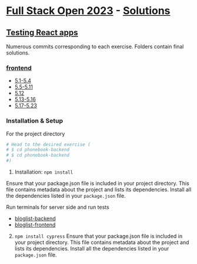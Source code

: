# [Full Stack Open 2023](https://fullstackopen.com/en/) - [Solutions](https://github.com/z1skgr/FullOpenStack2023/tree/main/Part%205)

## [Testing React apps](https://fullstackopen.com/en/part5)
Numerous commits corresponding to each exercise. Folders contain final solutions.


### [frontend](https://github.com/z1skgr/FullOpenStack2023/tree/main/Part%205)
* [5.1-5.4](https://fullstackopen.com/en/part5/login_in_frontend#exercises-5-1-5-4)
* [5.5-5.11](https://fullstackopen.com/en/part5/props_children_and_proptypes#exercises-5-5-5-11)
* [5.12](https://fullstackopen.com/en/part5/props_children_and_proptypes#exercise-5-12)
* [5.13-5.16](https://fullstackopen.com/en/part5/testing_react_apps#exercises-5-13-5-16)
* [5.17-5.23](https://fullstackopen.com/en/part5/end_to_end_testing#exercises-5-17-5-23)


###  Installation & Setup 

For the project directory

```bash
# Head to the desired exercise (
# $ cd phonebook-backend 
# $ cd phonebook-backend 
#)

```

1. Installation: `npm install`

Ensure that your package.json file is included in your project directory. This file contains metadata about the project and lists its dependencies.
Install all the dependencies listed in your `package.json` file.

Run terminals for server side and run tests
* [bloglist-backend](https://github.com/z1skgr/FullOpenStack2023/tree/main/Part%205/bloglist-backend)
* [bloglist-frontend](https://github.com/z1skgr/FullOpenStack2023/tree/main/Part%205/bloglist-frontend)


2. `npm install cypress`
Ensure that your package.json file is included in your project directory. This file contains metadata about the project and lists its dependencies.
Install all the dependencies listed in your `package.json` file.